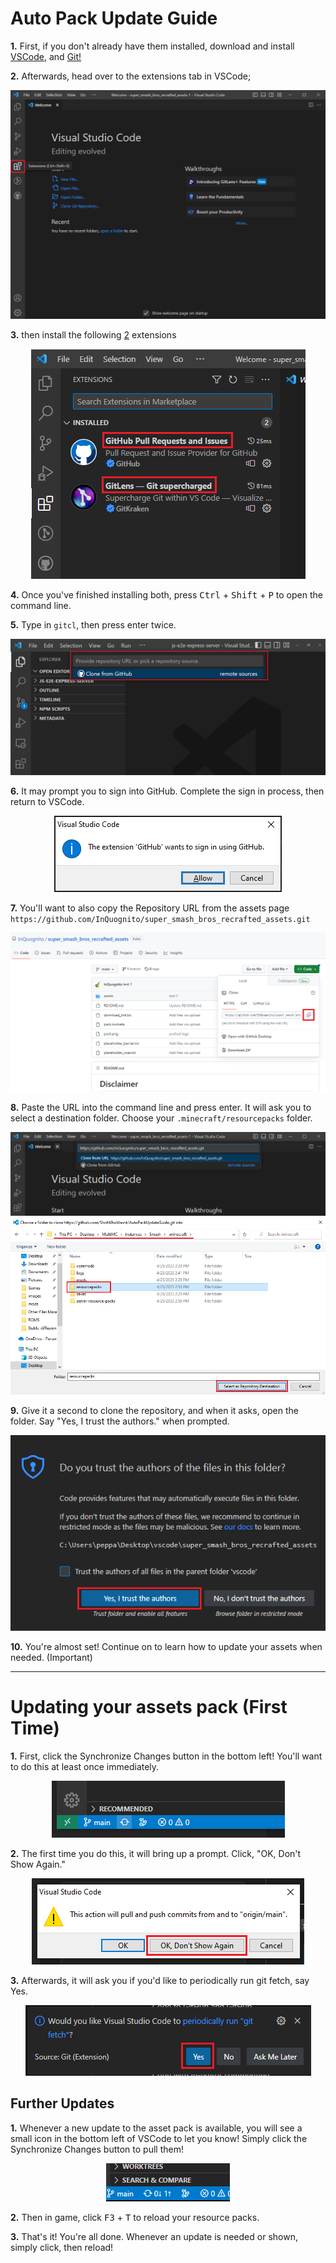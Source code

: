 # Auto Pack Update Guide
**1.**  First, if you don't already have them installed, download and install [VSCode](https://code.visualstudio.com/), and [Git!](https://gitforwindows.org/)

**2.**  Afterwards, head over to the extensions tab in VSCode;
  
  <p align="center">
 <img src=images/extensions.png>
 </p>
  
**3.** then install the following <u>2</u> extensions
 
 <p align="center">
 <img src=images/extensions2.png>
 </p>
 
**4.** Once you've finished installing both, press <kbd>Ctrl</kbd> + <kbd>Shift</kbd> + <kbd>P</kbd> to open the command line.
 
**5.** Type in `gitcl`, then press enter twice.
 
<p align="center">
 <img src=images/gitcl.png>
 </p>

**6.** It may prompt you to sign into GitHub. Complete the sign in process, then return to VSCode.
 
<p align="center">
 <img src=images/signin.png>
 </p>
 
**7.** You'll want to also copy the Repository URL from the assets page `https://github.com/InQuognito/super_smash_bros_recrafted_assets.git`

<p align="center">
 <img src=images/copy.png>
 </p>
 
 **8.** Paste the URL into the command line and press enter. It will ask you to select a destination folder. Choose your `.minecraft/resourcepacks` folder.
  
 <p align="center">
 <img src=images/paste.png>
 <img src=images/destination.png>
 </p>
 
**9.** Give it a second to clone the repository, and when it asks, open the folder. Say "Yes, I trust the authors." when prompted.

<p align="center">
 <img src=images/trustfix.png>
 </p>

 **10.** You're almost set! Continue on to learn how to update your assets when needed. (Important)
 
 ---
 # Updating your assets pack (First Time)

  **1.** First, click the Synchronize Changes button in the bottom left! You'll want to do this at least once immediately.
  
   <p align="center">
 <img src=images/updates2.png>
 </p>
 
 **2.** The first time you do this, it will bring up a prompt. Click, "OK, Don't Show Again."
  
   <p align="center">
 <img src=images/pushpullfix.png>
 </p>
 
 **3.** Afterwards, it will ask you if you'd like to periodically run git fetch, say Yes. 
  
   <p align="center">
 <img src=images/gitfetch.png>
 </p>
 
 ## Further Updates
  
   **1.** Whenever a new update to the asset pack is available, you will see a small icon in the bottom left of VSCode to let you know! Simply click the Synchronize Changes button to pull them!
  
   <p align="center">
 <img src=images/updates.png>
 </p>
  
  **2.** Then in game, click <kbd>F3</kbd> + <kbd>T</kbd> to reload your resource packs.
  
  
  **3.** That's it! You're all done. Whenever an update is needed or shown, simply click, then reload!

  
